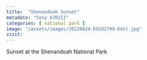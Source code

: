 ```yaml
---
title:  "Shenandoah Sunset"
metadate: "Sony A7RIII"
categories: [ national park ]
image: "/assets/images/20220824-DSC01799-Edit.jpg"
visit: 
---
```

Sunset at the Shenandoah National Park